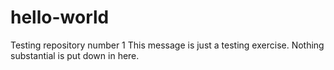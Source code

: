 # hello-world
Testing repository number 1
This message is just a testing exercise. Nothing substantial is put down in here.
